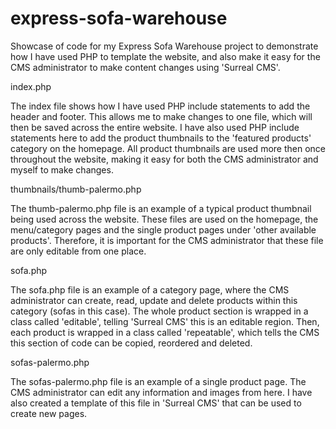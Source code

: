 express-sofa-warehouse
======================

Showcase of code for my Express Sofa Warehouse project to demonstrate how I have used PHP to template the website,
and also make it easy for the CMS administrator to make content changes using 'Surreal CMS'.

index.php

The index file shows how I have used PHP include statements to add the header and footer. This allows me to make 
changes to one file, which will then be saved across the entire website.
I have also used PHP include statements here to add the product thumbnails to the 'featured products' category on the
homepage. 
All product thumbnails are used more then once throughout the website, making it easy for both the CMS administrator
and myself to make changes.

thumbnails/thumb-palermo.php

The thumb-palermo.php file is an example of a typical product thumbnail being used across the website. These files are 
used on the homepage, the menu/category pages and the single product pages under 'other available products'. Therefore, 
it is important for the CMS administrator that these file are only editable from one place.

sofa.php

The sofa.php file is an example of a category page, where the CMS administrator can create, read, update and delete
products within this category (sofas in this case). The whole product section is wrapped in a class called 'editable', 
telling 'Surreal CMS' this is an editable region. Then, each product is wrapped in a class called 'repeatable', which 
tells the CMS this section of code can be copied, reordered and deleted. 

sofas-palermo.php

The sofas-palermo.php file is an example of a single product page. The CMS administrator can edit any information 
and images from here. I have also created a template of this file in 'Surreal CMS' that can be used to create new pages.
